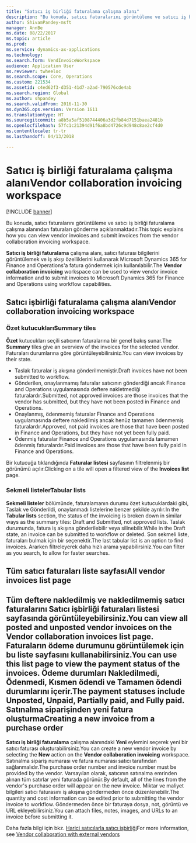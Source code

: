 ```yaml
---
title: "Satıcı iş birliği faturalama çalışma alanı"
description: "Bu konuda, satıcı faturalarını görüntüleme ve satıcı iş birliği faturalama çalışma alanından faturaları gönderme açıklanmaktadır."
author: ShivamPandey-msft
manager: AnnBe
ms.date: 08/22/2017
ms.topic: article
ms.prod: 
ms.service: dynamics-ax-applications
ms.technology: 
ms.search.form: VendInvoiceWorkspace
audience: Application User
ms.reviewer: twheeloc
ms.search.scope: Core, Operations
ms.custom: 221534
ms.assetid: c4ed62f3-d351-41d7-a2ad-790576cde4ab
ms.search.region: Global
ms.author: shpandey
ms.search.validFrom: 2016-11-30
ms.dyn365.ops.version: Version 1611
ms.translationtype: HT
ms.sourcegitcommit: a8b5a5af5108744406a3d2fb84d7151baea2481b
ms.openlocfilehash: 57fc1c21394d91f6a8bd4726c9d948c8ae2cf4d0
ms.contentlocale: tr-tr
ms.lasthandoff: 04/13/2018

---
```


# <a name="vendor-collaboration-invoicing-workspace"></a><span data-ttu-id="43b22-103">Satıcı iş birliği faturalama çalışma alanı</span><span class="sxs-lookup"><span data-stu-id="43b22-103">Vendor collaboration invoicing workspace</span></span>

[!INCLUDE [banner](../includes/banner.md)]

<span data-ttu-id="43b22-104">Bu konuda, satıcı faturalarını görüntüleme ve satıcı iş birliği faturalama çalışma alanından faturaları gönderme açıklanmaktadır.</span><span class="sxs-lookup"><span data-stu-id="43b22-104">This topic explains how you can view vendor invoices and submit invoices from the vendor collaboration invoicing workspace.</span></span>

<span data-ttu-id="43b22-105">**Satıcı iş birliği faturalama** çalışma alanı, satıcı faturası bilgilerini görüntülemek ve iş akışı özelliklerini kullanarak Microsoft Dynamics 365 for Finance and Operations'a fatura göndermek için kullanılabilir.</span><span class="sxs-lookup"><span data-stu-id="43b22-105">The **Vendor collaboration invoicing** workspace can be used to view vendor invoice information and to submit invoices to Microsoft Dynamics 365 for Finance and Operations using workflow capabilities.</span></span>


<a name="vendor-collaboration-invoicing-workspace"></a><span data-ttu-id="43b22-106">Satıcı işbirliği faturalama çalışma alanı</span><span class="sxs-lookup"><span data-stu-id="43b22-106">Vendor collaboration invoicing workspace</span></span>
----------------------------------------

### <a name="summary-tiles"></a><span data-ttu-id="43b22-107">Özet kutucukları</span><span class="sxs-lookup"><span data-stu-id="43b22-107">Summary tiles</span></span>

<span data-ttu-id="43b22-108">**Özet** kutucukları seçili satıcının faturalarına bir genel bakış sunar.</span><span class="sxs-lookup"><span data-stu-id="43b22-108">The **Summary** tiles give an overview of the invoices for the selected vendor.</span></span> <span data-ttu-id="43b22-109">Faturaları durumlarına göre görüntüleyebilirsiniz.</span><span class="sxs-lookup"><span data-stu-id="43b22-109">You can view invoices by their state.</span></span>
-   <span data-ttu-id="43b22-110">Taslak faturalar iş akışına gönderilmemiştir.</span><span class="sxs-lookup"><span data-stu-id="43b22-110">Draft invoices have not been submitted to workflow.</span></span>
-   <span data-ttu-id="43b22-111">Gönderilen, onaylanmamış faturalar satıcının gönderdiği ancak Finance and Operations uygulamasında deftere nakletmediği faturalardır.</span><span class="sxs-lookup"><span data-stu-id="43b22-111">Submitted, not approved invoices are those invoices that the vendor has submitted, but they have not been posted in Finance and Operations.</span></span>
-   <span data-ttu-id="43b22-112">Onaylanmış, ödenmemiş faturalar Finance and Operations uygulamasında deftere nakledilmiş ancak henüz tamamen ödenmemiş faturalardır.</span><span class="sxs-lookup"><span data-stu-id="43b22-112">Approved, not paid invoices are those that have been posted in Finance and Operations, but they have not yet been fully paid.</span></span>
-   <span data-ttu-id="43b22-113">Ödenmiş faturalar Finance and Operations uygulamasında tamamen ödenmiş faturalardır.</span><span class="sxs-lookup"><span data-stu-id="43b22-113">Paid invoices are those that have been fully paid in Finance and Operations.</span></span>

<span data-ttu-id="43b22-114">Bir kutucuğa tıklandığında **Faturalar listesi** sayfasının filtrelenmiş bir görünümü açılır.</span><span class="sxs-lookup"><span data-stu-id="43b22-114">Clicking on a tile will open a filtered view of the **Invoices list** page.</span></span>

### <a name="tabular-lists"></a><span data-ttu-id="43b22-115">Sekmeli listeler</span><span class="sxs-lookup"><span data-stu-id="43b22-115">Tabular lists</span></span>

<span data-ttu-id="43b22-116">**Sekmeli listeler** bölümünde, faturalamanın durumu özet kutucuklardaki gibi, Taslak ve Gönderildi, onaylanmadı listelerine benzer şekilde ayrılır.</span><span class="sxs-lookup"><span data-stu-id="43b22-116">In the **Tabular lists** section, the status of the invoicing is broken down in similar ways as the summary tiles: Draft and Submitted, not approved lists.</span></span> <span data-ttu-id="43b22-117">Taslak durumunda, fatura iş akışına gönderilebilir veya silinebilir.</span><span class="sxs-lookup"><span data-stu-id="43b22-117">While in the Draft state, an invoice can be submitted to workflow or deleted.</span></span> <span data-ttu-id="43b22-118">Son sekmeli liste, faturaları bulmak için bir seçenektir.</span><span class="sxs-lookup"><span data-stu-id="43b22-118">The last tabular list is an option to find invoices.</span></span> <span data-ttu-id="43b22-119">Ararken filtreleyerek daha hızlı arama yapabilirsiniz.</span><span class="sxs-lookup"><span data-stu-id="43b22-119">You can filter as you search, to allow for faster searches.</span></span>

<a name="all-vendor-invoices-list-page"></a><span data-ttu-id="43b22-120">Tüm satıcı faturaları liste sayfası</span><span class="sxs-lookup"><span data-stu-id="43b22-120">All vendor invoices list page</span></span>
-----------------------------

<span data-ttu-id="43b22-121">Tüm deftere nakledilmiş ve nakledilmemiş satıcı faturalarını **Satıcı işbirliği faturaları** listesi sayfasında görüntüleyebilirsiniz.</span><span class="sxs-lookup"><span data-stu-id="43b22-121">You can view all posted and unposted vendor invoices on the **Vendor collaboration invoices** list page.</span></span> <span data-ttu-id="43b22-122">Faturaların ödeme durumunu görüntülemek için bu liste sayfasını kullanabilirsiniz.</span><span class="sxs-lookup"><span data-stu-id="43b22-122">You can use this list page to view the payment status of the invoices.</span></span> <span data-ttu-id="43b22-123">Ödeme durumları Nakledilmedi, Ödenmedi, Kısmen ödendi ve Tamamen ödendi durumlarını içerir.</span><span class="sxs-lookup"><span data-stu-id="43b22-123">The payment statuses include Unposted, Unpaid, Partially paid, and Fully paid.</span></span>
<span data-ttu-id="43b22-124">Satınalma siparişinden yeni fatura oluşturma</span><span class="sxs-lookup"><span data-stu-id="43b22-124">Creating a new invoice from a purchase order</span></span>
--------------------------------------------

<span data-ttu-id="43b22-125">**Satıcı iş birliği faturalama** çalışma alanındaki **Yeni** eylemini seçerek yeni bir satıcı faturası oluşturabilirsiniz.</span><span class="sxs-lookup"><span data-stu-id="43b22-125">You can create a new vendor invoice by selecting the **New** action on the **Vendor collaboration invoicing** workspace.</span></span> <span data-ttu-id="43b22-126">Satınalma sipariş numarası ve fatura numarası satıcı tarafından sağlanmalıdır.</span><span class="sxs-lookup"><span data-stu-id="43b22-126">The purchase order number and invoice number must be provided by the vendor.</span></span> <span data-ttu-id="43b22-127">Varsayılan olarak, satıcının satınalma emrinden alınan tüm satırlar yeni faturada görünür.</span><span class="sxs-lookup"><span data-stu-id="43b22-127">By default, all of the lines from the vendor's purchase order will appear on the new invoice.</span></span> <span data-ttu-id="43b22-128">Miktar ve maliyet bilgileri satıcı faturasını iş akışına göndermeden önce düzenlenebilir.</span><span class="sxs-lookup"><span data-stu-id="43b22-128">The quantity and cost information can be edited prior to submitting the vendor invoice to workflow.</span></span> <span data-ttu-id="43b22-129">Göndermeden önce bir faturaya dosya, not, görüntü ve URL ekleyebilirsiniz.</span><span class="sxs-lookup"><span data-stu-id="43b22-129">You can attach files, notes, images, and URLs to an invoice before submitting it.</span></span>



<span data-ttu-id="43b22-130">Daha fazla bilgi için bkz. [Harici satıcılarla satıcı işbirliği](../../supply-chain/procurement/vendor-collaboration-work-external-vendors.md)</span><span class="sxs-lookup"><span data-stu-id="43b22-130">For more information, see [Vendor collaboration with external vendors](../../supply-chain/procurement/vendor-collaboration-work-external-vendors.md)</span></span>




